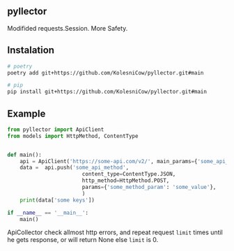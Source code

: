 ## pyllector
Modifided requests.Session. More Safety.

## Instalation

```Bash
# poetry
poetry add git+https://github.com/KolesniCow/pyllector.git#main

# pip
pip install git+https://github.com/KolesniCow/pyllector.git#main
```

## Example

```Python
from pyllector import ApiClient
from models import HttpMethod, ContentType


def main():
    api = ApiClient('https://some-api.com/v2/', main_params={'some_api_key': 'some...'})
    data =  api.push('some_api_method',
                        content_type=ContentType.JSON,
                        http_method=HttpMethod.POST,
                        params={'some_method_param': 'some_value'},
                        )
    print(data['some keys'])

if __name__ == '__main__':
    main()
```

ApiCollector check allmost http errors,
 and repeat request `limit` times until he gets response,
 or will return None else `limit` is 0.
